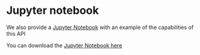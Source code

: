 # Jupyter notebook

We also provide a [Jupyter Notebook](https://jupyter.org/) with an example of the capabilities of this API

You can download the [Jupyter Notebook here](https://github.com/eea/clms-api-docs/blob/develop/source/notebooks/clms_portal.ipynb)
